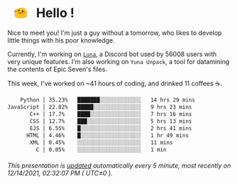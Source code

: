 <h1>   <img src="./spoink.gif" style="vertical-align:middle;" width="30px">   Hello ! </h1>

Nice to meet you! I'm just a guy without a tomorrow, who likes to develop little things with his poor knowledge.

Currently, I'm working on <a href='https://github.com/Asgarrrr/Luna'>`Luna`</a>, a Discord bot used by 56008 users with very unique features. I'm also working on `Yuna Unpack`, a tool for datamining the contents of Epic Seven's files.

This week, I've worked on ~41 hours of coding, and drinked 11 coffees ☕.

```
    Python │ 35.23%   ███████░░░░░░░░░░░░░   14 hrs 29 mins
JavaScript │ 22.82%   █████░░░░░░░░░░░░░░░   9 hrs 23 mins
       C++ │ 17.7%    ████░░░░░░░░░░░░░░░░   7 hrs 16 mins
       CSS │ 12.7%    ███░░░░░░░░░░░░░░░░░   5 hrs 13 mins
       EJS │ 6.55%    █░░░░░░░░░░░░░░░░░░░   2 hrs 41 mins
      HTML │ 4.46%    █░░░░░░░░░░░░░░░░░░░   1 hr 49 mins
       XML │ 0.45%    ░░░░░░░░░░░░░░░░░░░░   11 mins
         C │ 0.05%    ░░░░░░░░░░░░░░░░░░░░   1 min
```

###### This presentation is [updated](https://github.com/Asgarrrr) automatically every 5 minute, most recently on 12/14/2021, 02:32:07 PM ( UTC±0 ).
